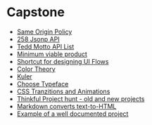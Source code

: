 # Capstone

<ul>

<li><a href="http://en.wikipedia.org/wiki/Same_origin_policy">Same Origin Policy</a></li>
<li><a href="http://www.programmableweb.com/news/258-jsonp-apis-get-your-json-response-anywhere/2011/10/07">258 Jsonp API</a></li>
<li><a href="https://github.com/toddmotto/public-apis">Tedd Motto API List</a></li>
<li><a href="https://en.wikipedia.org/wiki/Minimum_viable_product">Minimum viable product</a></li>
<li><a href="https://signalvnoise.com/posts/1926-a-shorthand-for-designing-ui-flows">Shortcut for designing UI Flows</a></li>
<li><a href="https://webdesign.tutsplus.com/articles/an-introduction-to-color-theory-for-web-designers--webdesign-1437">Color Theory</a></li>
<li><a href="https://color.adobe.com/">Kuler</a></li>
<li><a href="https://www.smashingmagazine.com/2011/03/how-to-choose-a-typeface/">Choose Typeface</a></li>
<li><a href="http://learn.shayhowe.com/advanced-html-css/transitions-animations/">CSS Tranzitions and Animations</a></li>
<li><a href="https://www.thinkful.com/project-hunt/">Thinkful Project hunt - old and new projects </a></li>
<li><a href="https://daringfireball.net/projects/markdown/">Markdown converts text-to-HTML</a></li>
<li><a href="https://github.com/jon-wade/pw-vault">Example of a well documented project</a></li>
</ul>